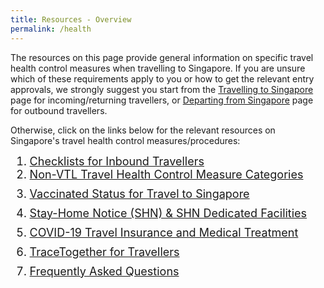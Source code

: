 ```yaml
---
title: Resources - Overview
permalink: /health
---
```

The resources on this page provide general information on specific travel health control measures when travelling to Singapore. If you are unsure which of these requirements apply to you or how to get the relevant entry approvals, we strongly suggest you start from the <a href="/arriving/overview">Travelling to Singapore</a> page for incoming/returning travellers, or <a href="/departing/overview">Departing from Singapore</a> page for outbound travellers.

Otherwise, click on the links below for the relevant resources on Singapore's travel health control measures/procedures:

<ol style="margin-top:0px; margin-bottom:0px; font-size:18px;">
	 <li style="margin-top:0px; margin-bottom:0px; font-size:18px; ">
  <a href="/travel-checklist/overview">Checklists for Inbound Travellers</a></li>
  <li style="margin-top:0px; margin-bottom:0px; font-size:18px; ">
	<a href="/shn-and-swab-summary">Non-VTL Travel Health Control Measure Categories</a></li>
	 <li style="margin-top:10px; margin-bottom:0px; font-size:18px; ">
<a href="/health/vtsg">Vaccinated Status for Travel to Singapore </a></li>
		<li style="margin-top:10px; margin-bottom:0px; font-size:18px; "><a href="/health/shn">Stay-Home Notice (SHN) & SHN Dedicated Facilities</a></li>
	 <li style="margin-top:10px; margin-bottom:0px; font-size:18px;">
<a href="/health/insurance-and-treatment">COVID-19 Travel Insurance and Medical Treatment</a></li>
	  <li style="margin-top:10px; margin-bottom:0px; font-size:18px; ">
<a href="/health/tt-for-travellers">TraceTogether for Travellers</a></li>
		  <li style="margin-top:10px; margin-bottom:0px; font-size:18px; "><a href="/health/faq">Frequently Asked Questions</a></li>
		    </ol>